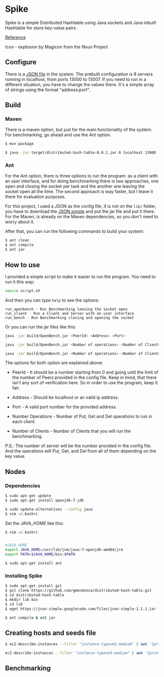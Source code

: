# Spike

Spike is a simple Distributed Hashtable using Java sockets and Java inbuilt Hashtable for store key-value pairs.

[Reference](https://github.com/gmendonca/distributed-hash-table)

Icon - explosion by Magicon from the Noun Project

## Configure

There is a [JSON file](https://code.google.com/p/json-simple/) in the system. The prebuilt configuration is 8 servers running in localhost,
from ports 13000 to 13007. If you need to run in a different situation, you have to change the values
there. It's a simple array of strings using the format "address:port".

## Build
### Maven

There is a maven option, but just for the main functionality of the system.
For benchmarking, go ahead and use the Ant option.

```sh
$ mvn package
```

```sh
$ java -jar target/distributed-hash-table-0.0.1.jar 0 localhost 13000
```

### Ant

For the Ant option, there is three options to run the program: as a client with an user
interface, and for doing benchmarking there is two approaches, one open and closing the socket
per task and the another one leaving the socket open all the time. The second approach is way
faster, but I leave it there for evaluation purposes.

For this project, I used a JSON as the config file, if is not on the `lib/` folder, you have to download the [JSON.simple](https://code.google.com/p/json-simple/) and put the jar file and put it there. For the Maven,
is already on the Maven dependencies, so you don't need to worry about it.

After that, you can run the following commands to build your system:

```sh
$ ant clean
$ ant compile
$ ant jar
```

## How to use

I provided a simple script to make it easier to run the program. You need to run it this way:

```sh
source script.sh
```

And then you can type `help` to see the options:

```
run_openbench - Run Benchmarking leaving the socket open
run_client - Run a Client and Server with an user interface
run_bench - Run Benchmarking closing and opening the socket
```

Or you can run the jar files like this:
```sh
java -jar build/OpenBench.jar <PeerId> <Address> <Port>

java -jar build/OpenBench.jar <Number of operations> <Number of Clients>

java -jar build/OpenBench.jar <Number of operations> <Number of Clients>
```

The options for both option are explained above:

* PeerId - It should be a number starting from 0 and going until the limit of
the number of Peers provided in the config file. Keep in mind, that there isn't
any sort of verification here. So in order to use the program, keep it fair.

* Address - Should be localhost or an valid ip address.

* Port - A valid port number for the provided address.

* Number Operations - Number of Put, Get and Del operations to run in each client.

* Number of Clients - Number of Clients that you will run the benchmarking.

P.S.: The number of server will be the number provided in the config file.
And the operations will Put, Get, and Del from all of them depending on the key value.

## Nodes

### Dependencies

```bash
$ sudo apt-get update
$ sudo apt-get install openjdk-7-jdk

$ sudo update-alternatives --config java
$ vim ~/.bashrc
```

Set the JAVA_HOME like this:

```bash
$ vim ~/.bashrc


#JAVA_HOME
export JAVA_HOME=/usr/lib/jvm/java-7-openjdk-amd64/jre
export PATH=$JAVA_HOME/bin:$PATH
```

```bash
$ sudo apt-get install ant
```

### Installing Spike

```bash
$ sudo apt-get install git
$ git clone https://github.com/gmendonca/distributed-hash-table.git
$ cd distributed-hash-table
$ mkdir lib bin
$ cd lib
$ wget https://json-simple.googlecode.com/files/json-simple-1.1.1.jar

$ ant compile & ant jar
```

## Creating hosts and seeds file

```bash
$ ec2-describe-instances --filter "instance-type=m3.medium" | awk '{print $2}' | grep "52\." > hosts

ec2-describe-instances --filter "instance-type=m3.medium" | awk '{print $2}' | grep "172\." > cluster
```

## Benchmarking
